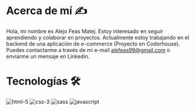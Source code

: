 # Acerca de mí ✍

Hola, mi nombre es Alejo Feas Matej. Estoy interesado en seguir aprendiendo y colaborar en proyectos. Actualmente estoy trabajando en el backend de una aplicación de e-commerce (Proyecto en Coderhouse). Puedes contactarme a través de mi e-mail alefeas99@gmail.com o enviarme un mensaje en Linkedin.

# Tecnologías 🛠️

![html-5](https://user-images.githubusercontent.com/63870669/232686912-d7d91943-8e60-4897-b056-06589fbfb82e.svg)
![css-3](https://user-images.githubusercontent.com/63870669/232686914-ecf7723f-a387-4028-9eeb-c1f55332560e.svg)
![sass](https://user-images.githubusercontent.com/63870669/232686916-40ae17e2-7213-411f-8178-08a1c5d4a31c.svg)
![javascript](https://user-images.githubusercontent.com/63870669/232686917-451e8225-5a36-4a37-bdb1-55cef9f841c3.svg)
